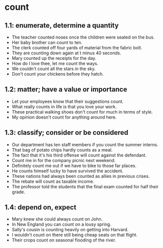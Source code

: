 # count
## 1.1: enumerate, determine a quantity

  *  The teacher counted noses once the children were seated on the bus.
  *  Her baby brother can count to ten.
  *  The clerk counted off four yards of material from the fabric bolt.
  *  They are counting down again at t minus 40 seconds.
  *  Mary counted up the receipts for the day.
  *  How do I love thee, let me count the ways.
  *  We couldn't count all the stars in the sky.
  *  Don't count your chickens before they hatch.

## 1.2: matter; have a value or importance

  *  Let your employees know that their suggestions count.
  *  What really counts in life is that you love your work.
  *  These practical walking shoes don't count for much in terms of style.
  *  My opinion doesn't count for anything around here.

## 1.3: classify; consider or be considered

  *  Our department has ten staff members if you count the summer interns.
  *  That bag of potato chips hardly counts as a meal.
  *  The fact that it's his third offense will count against the defendant.
  *  Count me in for the company picnic next weekend.
  *  Definitely count me out if we have to bike to those far places.
  *  He counts himself lucky to have survived the accident.
  *  These nations had always been counted as allies in previous crises.
  *  The rebate will count as taxable income.
  *  The professor told the students that the final exam counted for half their grade.

## 1.4: depend on, expect

  *  Mary knew she could always count on John.
  *  In New England you can count on a lousy spring.
  *  Sally's cousin is counting heavily on getting into Harvard.
  *  I wouldn't count on there still being cheap seats on that flight.
  *  Their crops count on seasonal flooding of the river.
